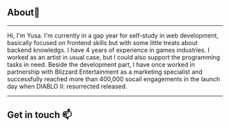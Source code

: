 ## About👋
<hr>

Hi, I'm Yusa.
I'm currently in a gap year for self-study in web development, basically focused on frontend skills but with some little treats about backend knowledgs.
I have 4 years of experience in games industries. I worked as an artist in usual case, but I could also support the programming tasks in need. Beside the development part, I have once worked in partnership with Blizzard Entertainment as a marketing specialist and successfully reached more than 400,000 socail engagements in the launch day when DIABLO II: resurrected released.
<hr>

## Get in touch :mailbox:

<!--
**Anthya1104/Anthya1104** is a ✨ _special_ ✨ repository because its `README.md` (this file) appears on your GitHub profile.

Here are some ideas to get you started:

- 🔭 I’m currently working on ...
- 🌱 I’m currently learning ...
- 👯 I’m looking to collaborate on ...
- 🤔 I’m looking for help with ...
- 💬 Ask me about ...
- 📫 How to reach me: ...
- 😄 Pronouns: ...
- ⚡ Fun fact: ...
-->
